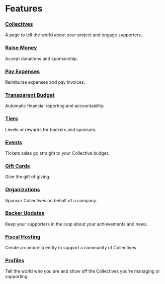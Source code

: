 # Features

### [Collectives](../collectives/)

A page to tell the world about your project and engage supporters.

### [Raise Money](../backers-and-sponsors/)

Accept donations and sponsorship.

### [Pay Expenses](../expenses/)

Reimburse expenses and pay invoices.

### [Transparent Budget](../collectives/budget.md)

Automatic financial reporting and accountability.

### [Tiers](../collectives/tiers-goals.md)

Levels or rewards for backers and sponsors.

### [Events](../collectives/events.md)

Tickets sales go straight to your Collective budget.

### [Gift Cards](../backers-and-sponsors/gift-cards.md)

Give the gift of giving.

### [Organizations](../backers-and-sponsors/organizations.md)

Sponsor Collectives on behalf of a company.

### [Backer Updates](../collectives/communication.md)

Keep your supporters in the loop about your achievements and news.

### [Fiscal Hosting](../hosts/)

Create an umbrella entity to support a community of Collectives.

### [Profiles](user-profile.md)

Tell the world who you are and show off the Collectives you're managing or supporting.

### 

